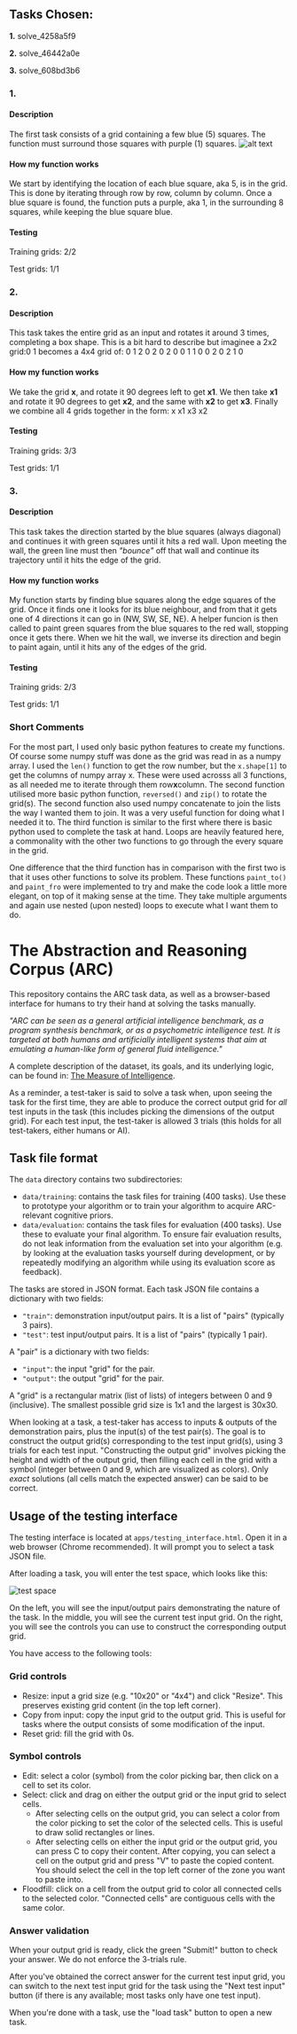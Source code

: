 ## Tasks Chosen:
**1.** solve_4258a5f9

**2.** solve_46442a0e

**3.** solve_608bd3b6 

### 1.

#### Description

The first task consists of a grid containing a few blue (5) squares.
The function must surround those squares with purple (1) squares.
![alt text](https://github.com/EoghanOGallchoir/ARC/master/Images/blue-purple.PNG "example1")

#### How my function works

We start by identifying the location of each blue square, aka 5, is in the grid. 
This is done by iterating through row by row, column by column.
Once a blue square is found, the function puts a purple, aka 1, in the surrounding 8 squares, while keeping the blue square blue.

#### Testing

Training grids: 2/2

Test grids: 1/1
                  
### 2.

#### Description

This task takes the entire grid as an input and rotates it around 3 times, completing a box shape. 
This is a bit hard to describe but imaginee a 2x2 grid:0 1 becomes a 4x4 grid of: 0 1 2 0
                        			       2 0                        2 0 0 1
                                                        			  1 0 0 2
                                                 				  0 2 1 0
#### How my function works

We take the grid **x**, and rotate it 90 degrees left to get **x1**.
We then take **x1** and rotate it 90 degrees to get **x2**, and the same with **x2** to get **x3**.
Finally we combine all 4 grids together in the form: x  x1
						     x3 x2
						     
#### Testing

Training grids: 3/3

Test grids: 1/1

### 3.

#### Description

This task takes the direction started by the blue squares (always diagonal) and continues it with green squares until it hits a red wall.
Upon meeting the wall, the green line must then *"bounce"* off that wall and continue its trajectory until it hits the edge of the grid.

#### How my function works

My function starts by finding blue squares along the edge squares of the grid.
Once it finds one it looks for its blue neighbour, and from that it gets one of 4 directions it can go in (NW, SW, SE, NE).
A helper funcion is then called to paint green squares from the blue squares to the red wall, stopping once it gets there.
When we hit the wall, we inverse its direction and begin to paint again, until it hits any of the edges of the grid.

#### Testing

Training grids: 2/3

Test grids: 1/1


### Short Comments

For the most part, I used only basic python features to create my functions. Of course some numpy stuff was done as the grid was read in as a numpy array.
I used the `len()` function to get the row number, but the `x.shape[1]` to get the columns of numpy array x. These were used acrosss all 3 functions, as all needed
me to iterate through them row**x**column.
The second function utilised more basic python function, `reversed()` and `zip()` to rotate the grid(s). The second function also used numpy concatenate to join the lists
the way I wanted them to join. It was a very useful function for doing what I needed it to. The third function is similar to the first where there is basic python used to complete
the task at hand. Loops are heavily featured here, a commonality with the other two functions to go through the every square in the grid.

One difference that the third function has in comparison with the first two is that it uses other functions to solve its problem. These functions `paint_to()` and `paint_fro` were
implemented to try and make the code look a little more elegant, on top of it making sense at the time. They take multiple arguments and again use nested (upon nested) loops to 
execute what I want them to do.







# The Abstraction and Reasoning Corpus (ARC)

This repository contains the ARC task data, as well as a browser-based interface for humans to try their hand at solving the tasks manually.

*"ARC can be seen as a general artificial intelligence benchmark, as a program synthesis benchmark, or as a psychometric intelligence test. It is targeted at both humans and artificially intelligent systems that aim at emulating a human-like form of general fluid intelligence."*

A complete description of the dataset, its goals, and its underlying logic, can be found in: [The Measure of Intelligence](https://arxiv.org/abs/1911.01547).

As a reminder, a test-taker is said to solve a task when, upon seeing the task for the first time, they are able to produce the correct output grid for *all* test inputs in the task (this includes picking the dimensions of the output grid). For each test input, the test-taker is allowed 3 trials (this holds for all test-takers, either humans or AI).


## Task file format

The `data` directory contains two subdirectories:

- `data/training`: contains the task files for training (400 tasks). Use these to prototype your algorithm or to train your algorithm to acquire ARC-relevant cognitive priors.
- `data/evaluation`: contains the task files for evaluation (400 tasks). Use these to evaluate your final algorithm. To ensure fair evaluation results, do not leak information from the evaluation set into your algorithm (e.g. by looking at the evaluation tasks yourself during development, or by repeatedly modifying an algorithm while using its evaluation score as feedback).

The tasks are stored in JSON format. Each task JSON file contains a dictionary with two fields:

- `"train"`: demonstration input/output pairs. It is a list of "pairs" (typically 3 pairs).
- `"test"`: test input/output pairs. It is a list of "pairs" (typically 1 pair).

A "pair" is a dictionary with two fields:

- `"input"`: the input "grid" for the pair.
- `"output"`: the output "grid" for the pair.

A "grid" is a rectangular matrix (list of lists) of integers between 0 and 9 (inclusive). The smallest possible grid size is 1x1 and the largest is 30x30.

When looking at a task, a test-taker has access to inputs & outputs of the demonstration pairs, plus the input(s) of the test pair(s). The goal is to construct the output grid(s) corresponding to the test input grid(s), using 3 trials for each test input. "Constructing the output grid" involves picking the height and width of the output grid, then filling each cell in the grid with a symbol (integer between 0 and 9, which are visualized as colors). Only *exact* solutions (all cells match the expected answer) can be said to be correct.


## Usage of the testing interface

The testing interface is located at `apps/testing_interface.html`. Open it in a web browser (Chrome recommended). It will prompt you to select a task JSON file.

After loading a task, you will enter the test space, which looks like this:

![test space](https://arc-benchmark.s3.amazonaws.com/figs/arc_test_space.png)

On the left, you will see the input/output pairs demonstrating the nature of the task. In the middle, you will see the current test input grid. On the right, you will see the controls you can use to construct the corresponding output grid.

You have access to the following tools:

### Grid controls

- Resize: input a grid size (e.g. "10x20" or "4x4") and click "Resize". This preserves existing grid content (in the top left corner).
- Copy from input: copy the input grid to the output grid. This is useful for tasks where the output consists of some modification of the input.
- Reset grid: fill the grid with 0s.

### Symbol controls

- Edit: select a color (symbol) from the color picking bar, then click on a cell to set its color.
- Select: click and drag on either the output grid or the input grid to select cells.
    - After selecting cells on the output grid, you can select a color from the color picking to set the color of the selected cells. This is useful to draw solid rectangles or lines.
    - After selecting cells on either the input grid or the output grid, you can press C to copy their content. After copying, you can select a cell on the output grid and press "V" to paste the copied content. You should select the cell in the top left corner of the zone you want to paste into.
- Floodfill: click on a cell from the output grid to color all connected cells to the selected color. "Connected cells" are contiguous cells with the same color.

### Answer validation

When your output grid is ready, click the green "Submit!" button to check your answer. We do not enforce the 3-trials rule.

After you've obtained the correct answer for the current test input grid, you can switch to the next test input grid for the task using the "Next test input" button (if there is any available; most tasks only have one test input).

When you're done with a task, use the "load task" button to open a new task.
